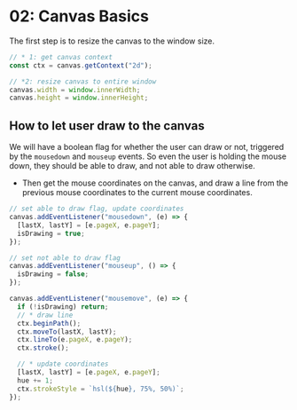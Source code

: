 # 02: Canvas Basics

The first step is to resize the canvas to the window size.

```javascript
// * 1: get canvas context
const ctx = canvas.getContext("2d");

// *2: resize canvas to entire window
canvas.width = window.innerWidth;
canvas.height = window.innerHeight;
```

## How to let user draw to the canvas

We will have a boolean flag for whether the user can draw or not, triggered by the `mousedown` and `mouseup` events. So even the user is holding the mouse down, they should be able to draw, and not able to draw otherwise.

- Then get the mouse coordinates on the canvas, and draw a line from the previous mouse coordinates to the current mouse coordinates.

```javascript
// set able to draw flag, update coordinates
canvas.addEventListener("mousedown", (e) => {
  [lastX, lastY] = [e.pageX, e.pageY];
  isDrawing = true;
});

// set not able to draw flag
canvas.addEventListener("mouseup", () => {
  isDrawing = false;
});
```

```javascript
canvas.addEventListener("mousemove", (e) => {
  if (!isDrawing) return;
  // * draw line
  ctx.beginPath();
  ctx.moveTo(lastX, lastY);
  ctx.lineTo(e.pageX, e.pageY);
  ctx.stroke();

  // * update coordinates
  [lastX, lastY] = [e.pageX, e.pageY];
  hue += 1;
  ctx.strokeStyle = `hsl(${hue}, 75%, 50%)`;
});
```
